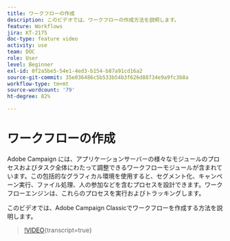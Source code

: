 ```yaml
---
title: ワークフローの作成
description: このビデオでは、ワークフローの作成方法を説明します。
feature: Workflows
jira: KT-2175
doc-type: feature video
activity: use
team: DOC
role: User
level: Beginner
exl-id: 0f2a5be5-54e1-4ed3-b154-b87a91cd16a2
source-git-commit: 35e036486c5b533b54b3f626d88734e9a9fc3b8a
workflow-type: tm+mt
source-wordcount: '79'
ht-degree: 82%

---
```


# ワークフローの作成

Adobe Campaign には、アプリケーションサーバーの様々なモジュールのプロセスおよびタスク全体にわたって調整できるワークフローモジュールが含まれています。この包括的なグラフィカル環境を使用すると、セグメント化、キャンペーン実行、ファイル処理、人の参加などを含むプロセスを設計できます。ワークフローエンジンは、これらのプロセスを実行およびトラッキングします。

このビデオでは、Adobe Campaign Classicでワークフローを作成する方法を説明します。

>[!VIDEO](https://video.tv.adobe.com/v/25559?quality=12&learn=on){transcript=true}
